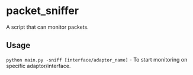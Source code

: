 # packet_sniffer
A script that can monitor packets.


## Usage
`python main.py -sniff [interface/adaptor_name]` - To start monitoring on specific adaptor/interface.
